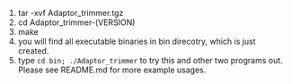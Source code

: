1. tar -xvf Adaptor_trimmer.tgz
2. cd Adaptor_trimmer-(VERSION)
3. make
4. you will find all executable binaries in bin direcotry, 
   which is just created.
5. type `cd bin; ./Adaptor_trimmer` to try this and other two
   programs out. Please see README.md for more example usages.

